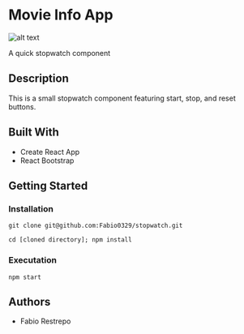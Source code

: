 # Movie Info App

![alt text](https://media.giphy.com/media/cDRCbCKTx0BkV8i2NQ/giphy.gif)

A quick stopwatch component

## Description

This is a small stopwatch component featuring start, stop, and reset buttons. 

## Built With

* Create React App
* React Bootstrap

## Getting Started

### Installation

```
git clone git@github.com:Fabio0329/stopwatch.git
```
```
cd [cloned directory]; npm install
```

### Executation

```
npm start
```

## Authors

* Fabio Restrepo